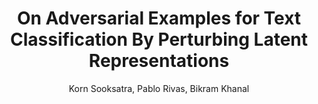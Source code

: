 ---
paperId: 16
author: Korn Sooksatra, Pablo Rivas, Bikram Khanal
publicationauthor: Sooksatra, K. et al.
title: On Adversarial Examples for Text Classification By Perturbing Latent Representations
pdf: 16_CameraReady.pdf
poster: 16_CameraReady_poster.pdf
alt: --
type: Poster
topic: 
subtopic: 
link: https://doi.org/10.52591/lxai202211284
conference: neurips
year: 2022
tags: neurips-2022-np
location: New Orleans, USA
---